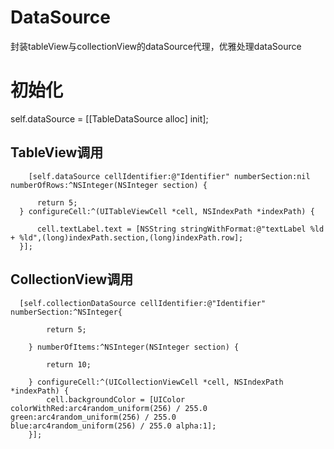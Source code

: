 # DataSource
封装tableView与collectionView的dataSource代理，优雅处理dataSource

# 初始化

self.dataSource = [[TableDataSource alloc] init];


## TableView调用
  ```
      [self.dataSource cellIdentifier:@"Identifier" numberSection:nil numberOfRows:^NSInteger(NSInteger section) {
       
        return 5;
    } configureCell:^(UITableViewCell *cell, NSIndexPath *indexPath) {
        
        cell.textLabel.text = [NSString stringWithFormat:@"textLabel %ld + %ld",(long)indexPath.section,(long)indexPath.row];
    }];

  ```
  
## CollectionView调用
  ```
    [self.collectionDataSource cellIdentifier:@"Identifier" numberSection:^NSInteger{

          return 5;

      } numberOfItems:^NSInteger(NSInteger section) {

          return 10;

      } configureCell:^(UICollectionViewCell *cell, NSIndexPath *indexPath) {
          cell.backgroundColor = [UIColor colorWithRed:arc4random_uniform(256) / 255.0 green:arc4random_uniform(256) / 255.0        blue:arc4random_uniform(256) / 255.0 alpha:1];
      }];
  
  
  ```
